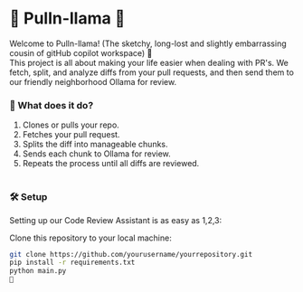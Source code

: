# 🚀 Pulln-llama 🦙

Welcome to Pulln-llama! (The sketchy, long-lost and slightly embarrassing cousin of gitHub copilot workspace) 🐑
<br/>
This project is all about making your life easier when dealing with PR's. We fetch, split, and analyze diffs from your pull requests, and then send them to our friendly neighborhood Ollama for review. 
<br/>

### 🎯 What does it do?

1. Clones or pulls your repo.
2. Fetches your pull request.
3. Splits the diff into manageable chunks.
4. Sends each chunk to Ollama for review.
5. Repeats the process until all diffs are reviewed.
<br/><br/>
### 🛠️ Setup

Setting up our Code Review Assistant is as easy as 1,2,3:

Clone this repository to your local machine:
```bash
git clone https://github.com/yourusername/yourrepository.git
pip install -r requirements.txt
python main.py
🎉
```
